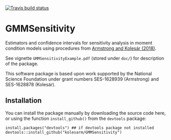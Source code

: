[![Travis build status](https://travis-ci.org/kolesarm/GMMSensitivity.svg?branch=master)](https://travis-ci.org/kolesarm/GMMSensitivity)

# GMMSensitivity

Estimators and confidence intervals for sensitivity analysis in moment condition
models using procedures from [Armstrong and Kolesár
(2018)](https://arxiv.org/abs/1808.07387).

See vignette `GMMSensitivityExample.pdf` (stored under `doc/`) for description of
the package.

This software package is based upon work supported by the National Science
Foundation under grant numbers SES-1628939 (Armstrong) and SES-1628878
(Kolesár).

## Installation

You can install the package manually by downloading the source code here, or
using the function `install_github()` from the `devtools` package:

```
install.packages("devtools") ## if devtools package not installed
devtools::install_github("kolesarm/GMMSensitivity")
```
